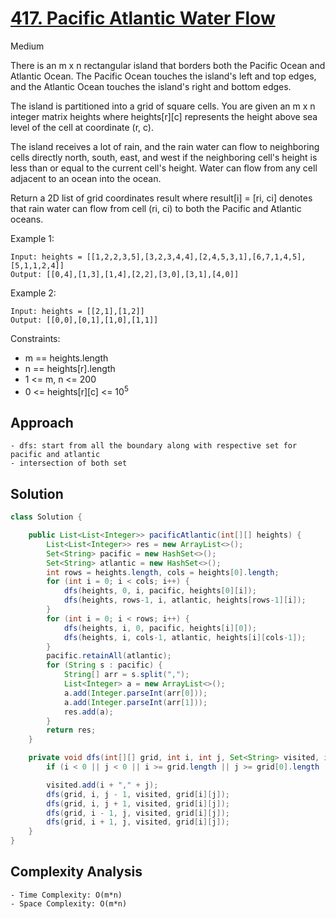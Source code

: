 # [417. Pacific Atlantic Water Flow]()
Medium


There is an m x n rectangular island that borders both the Pacific Ocean and Atlantic Ocean. The Pacific Ocean touches the island's left and top edges, and the Atlantic Ocean touches the island's right and bottom edges.

The island is partitioned into a grid of square cells. You are given an m x n integer matrix heights where heights[r][c] represents the height above sea level of the cell at coordinate (r, c).

The island receives a lot of rain, and the rain water can flow to neighboring cells directly north, south, east, and west if the neighboring cell's height is less than or equal to the current cell's height. Water can flow from any cell adjacent to an ocean into the ocean.

Return a 2D list of grid coordinates result where result[i] = [ri, ci] denotes that rain water can flow from cell (ri, ci) to both the Pacific and Atlantic oceans.

 

Example 1:
```
Input: heights = [[1,2,2,3,5],[3,2,3,4,4],[2,4,5,3,1],[6,7,1,4,5],[5,1,1,2,4]]
Output: [[0,4],[1,3],[1,4],[2,2],[3,0],[3,1],[4,0]]
```
Example 2:
```
Input: heights = [[2,1],[1,2]]
Output: [[0,0],[0,1],[1,0],[1,1]]
``` 

Constraints:

- m == heights.length
- n == heights[r].length
- 1 <= m, n <= 200
- 0 <= heights[r][c] <= 10<sup>5</sup>

## Approach
```
- dfs: start from all the boundary along with respective set for pacific and atlantic
- intersection of both set
```

## Solution
```java
class Solution {

    public List<List<Integer>> pacificAtlantic(int[][] heights) {
        List<List<Integer>> res = new ArrayList<>();
        Set<String> pacific = new HashSet<>();
        Set<String> atlantic = new HashSet<>();
        int rows = heights.length, cols = heights[0].length;
        for (int i = 0; i < cols; i++) {
            dfs(heights, 0, i, pacific, heights[0][i]);
            dfs(heights, rows-1, i, atlantic, heights[rows-1][i]);
        }
        for (int i = 0; i < rows; i++) {
            dfs(heights, i, 0, pacific, heights[i][0]);
            dfs(heights, i, cols-1, atlantic, heights[i][cols-1]);
        }
        pacific.retainAll(atlantic);
        for (String s : pacific) {
            String[] arr = s.split(",");
            List<Integer> a = new ArrayList<>();
            a.add(Integer.parseInt(arr[0]));
            a.add(Integer.parseInt(arr[1]));
            res.add(a);
        }
        return res;
    }

    private void dfs(int[][] grid, int i, int j, Set<String> visited, int prev) {
        if (i < 0 || j < 0 || i >= grid.length || j >= grid[0].length || grid[i][j] < prev || visited.contains(i + "," + j)) return;

        visited.add(i + "," + j);
        dfs(grid, i, j - 1, visited, grid[i][j]);
        dfs(grid, i, j + 1, visited, grid[i][j]);
        dfs(grid, i - 1, j, visited, grid[i][j]);
        dfs(grid, i + 1, j, visited, grid[i][j]);
    }
}

```

## Complexity Analysis
```
- Time Complexity: O(m*n)
- Space Complexity: O(m*n)
```
